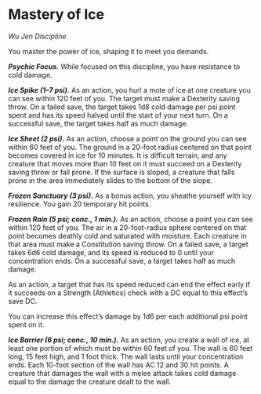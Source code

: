 # Mastery of Ice
*Wu Jen Discipline*

You master the power of ice, shaping it to meet you demands.

***Psychic Focus.*** While focused on this discipline, you have resistance to cold damage.

***Ice Spike (1–7 psi).*** As an action, you hurl a mote of ice at one creature you can see within 120 feet of you. The target must make a Dexterity saving throw. On a failed save, the target takes 1d8 cold damage per psi point spent and has its speed halved until the start of your next turn. On a successful save, the target takes half as much damage.

***Ice Sheet (2 psi).*** As an action, choose a point on the ground you can see within 60 feet of you. The ground in a 20-foot radius centered on that point becomes covered in ice for 10 minutes. It is difficult terrain, and any creature that moves more than 10 feet on it must succeed on a Dexterity saving throw or fall prone. If the surface is sloped, a creature that falls prone in the area immediately slides to the bottom of the slope.

***Frozen Sanctuary (3 psi).*** As a bonus action, you sheathe yourself with icy resilience. You gain 20 temporary hit points.

***Frozen Rain (5 psi; conc., 1 min.).*** As an action, choose a point you can see within 120 feet of you. The air in a 20-foot-radius sphere centered on that point becomes deathly cold and saturated with moisture. Each creature in that area must make a Constitution saving throw. On a failed save, a target takes 6d6 cold damage, and its speed is reduced to 0 until your concentration ends. On a successful save, a target takes half as much damage.

As an action, a target that has its speed reduced can end the effect early if it succeeds on a Strength (Athletics) check with a DC equal to this effect’s save DC.

You can increase this effect’s damage by 1d6 per each additional psi point spent on it.

***Ice Barrier (6 psi; conc., 10 min.).*** As an action, you create a wall of ice, at least one portion of which must be within 60 feet of you. The wall is 60 feet long, 15 feet high, and 1 foot thick. The wall lasts until your concentration ends. Each 10-foot section of the wall has AC 12 and 30 hit points. A creature that damages the wall with a melee attack takes cold damage equal to the damage the creature dealt to the wall.